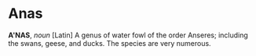 # Anas

**A'NAS**, _noun_ \[Latin\] A genus of water fowl of the order Anseres; including the swans, geese, and ducks. The species are very numerous.